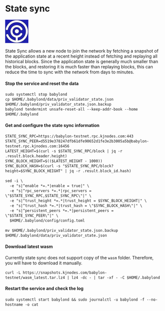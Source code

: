 # State sync

![](https://raw.githubusercontent.com/kj89/cosmos-images/main/logos/babylon.png)

State Sync allows a new node to join the network by fetching a snapshot of the application state at a recent height instead of fetching and replaying all historical blocks. Since the application state is generally much smaller than the blocks, and restoring it is much faster than replaying blocks, this can reduce the time to sync with the network from days to minutes.

#### Stop the service and reset the data <a href="#stop-the-service-and-reset-the-data" id="stop-the-service-and-reset-the-data"></a>

```
sudo systemctl stop babylond
cp $HOME/.babylond/data/priv_validator_state.json $HOME/.babylond/priv_validator_state.json.backup
babylond tendermint unsafe-reset-all --keep-addr-book --home $HOME/.babylond
```

#### Get and configure the state sync information <a href="#get-and-configure-the-state-sync-information" id="get-and-configure-the-state-sync-information"></a>

```
STATE_SYNC_RPC=https://babylon-testnet.rpc.kjnodes.com:443
STATE_SYNC_PEER=d5519e378247dfb61dfe90652d1fe3e2b3005a5b@babylon-testnet.rpc.kjnodes.com:16456
LATEST_HEIGHT=$(curl -s $STATE_SYNC_RPC/block | jq -r .result.block.header.height)
SYNC_BLOCK_HEIGHT=$(($LATEST_HEIGHT - 1000))
SYNC_BLOCK_HASH=$(curl -s "$STATE_SYNC_RPC/block?height=$SYNC_BLOCK_HEIGHT" | jq -r .result.block_id.hash)

sed -i \
  -e "s|^enable *=.*|enable = true|" \
  -e "s|^rpc_servers *=.*|rpc_servers = \"$STATE_SYNC_RPC,$STATE_SYNC_RPC\"|" \
  -e "s|^trust_height *=.*|trust_height = $SYNC_BLOCK_HEIGHT|" \
  -e "s|^trust_hash *=.*|trust_hash = \"$SYNC_BLOCK_HASH\"|" \
  -e "s|^persistent_peers *=.*|persistent_peers = \"$STATE_SYNC_PEER\"|" \
  $HOME/.babylond/config/config.toml

mv $HOME/.babylond/priv_validator_state.json.backup $HOME/.babylond/data/priv_validator_state.json
```

#### Download latest wasm <a href="#download-latest-wasm" id="download-latest-wasm"></a>

Currently state sync does not support copy of the `wasm` folder. Therefore, you will have to download it manually.

```
curl -L https://snapshots.kjnodes.com/babylon-testnet/wasm_latest.tar.lz4 | lz4 -dc - | tar -xf - -C $HOME/.babylond
```

#### Restart the service and check the log <a href="#restart-the-service-and-check-the-log" id="restart-the-service-and-check-the-log"></a>

```
sudo systemctl start babylond && sudo journalctl -u babylond -f --no-hostname -o cat
```
